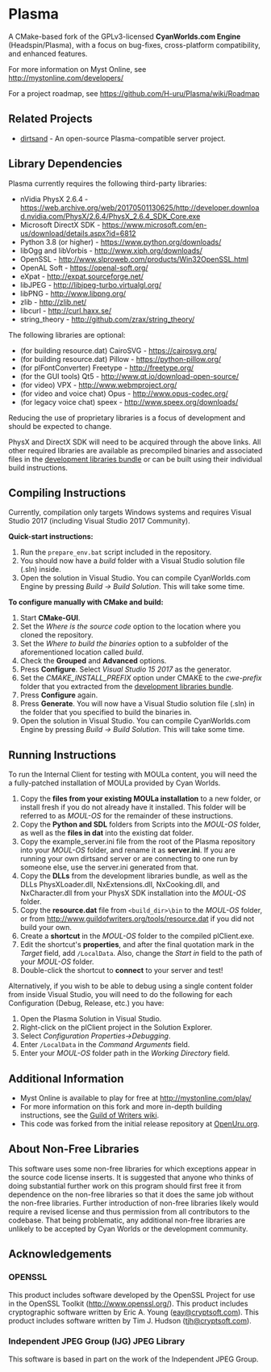 Plasma
======

A CMake-based fork of the GPLv3-licensed **CyanWorlds.com Engine**
(Headspin/Plasma), with a focus on bug-fixes, cross-platform compatibility, and
enhanced features.

For more information on Myst Online, see http://mystonline.com/developers/

For a project roadmap, see https://github.com/H-uru/Plasma/wiki/Roadmap


Related Projects
----------------

- [dirtsand](https://github.com/H-uru/dirtsand) - An open-source
  Plasma-compatible server project.


Library Dependencies
--------------------

Plasma currently requires the following third-party libraries:

- nVidia PhysX 2.6.4 - https://web.archive.org/web/20170501130625/http://developer.download.nvidia.com/PhysX/2.6.4/PhysX_2.6.4_SDK_Core.exe
- Microsoft DirectX SDK - https://www.microsoft.com/en-us/download/details.aspx?id=6812
- Python 3.8 (or higher) - https://www.python.org/downloads/
- libOgg and libVorbis - http://www.xiph.org/downloads/
- OpenSSL - http://www.slproweb.com/products/Win32OpenSSL.html
- OpenAL Soft - https://openal-soft.org/
- eXpat - http://expat.sourceforge.net/
- libJPEG - http://libjpeg-turbo.virtualgl.org/
- libPNG - http://www.libpng.org/
- zlib - http://zlib.net/
- libcurl - http://curl.haxx.se/
- string_theory - http://github.com/zrax/string_theory/

The following libraries are optional:

- (for building resource.dat) CairoSVG - https://cairosvg.org/
- (for building resource.dat) Pillow - https://python-pillow.org/
- (for plFontConverter) Freetype - http://freetype.org/
- (for the GUI tools) Qt5 - http://www.qt.io/download-open-source/
- (for video) VPX - http://www.webmproject.org/
- (for video and voice chat) Opus - http://www.opus-codec.org/
- (for legacy voice chat) speex - http://www.speex.org/downloads/

Reducing the use of proprietary libraries is a focus of development and should
be expected to change.

PhysX and DirectX SDK will need to be acquired through the above links.
All other required libraries are available as precompiled binaries and
associated files in the [development libraries bundle](https://github.com/H-uru/PlasmaPrefix/releases/download/2020.05.01/devlibs.zip)
or can be built using their individual build instructions.


Compiling Instructions
----------------------

Currently, compilation only targets Windows systems and requires Visual Studio
2017 (including Visual Studio 2017 Community).

**Quick-start instructions:**

1. Run the `prepare_env.bat` script included in the repository.
2. You should now have a *build* folder with a Visual Studio solution file
   (.sln) inside.
3. Open the solution in Visual Studio. You can compile CyanWorlds.com Engine by
   pressing *Build -> Build Solution*. This will take some time.


**To configure manually with CMake and build:**

1. Start **CMake-GUI**.
2. Set the *Where is the source code* option to the location where you cloned
   the repository.
3. Set the *Where to build the binaries* option to a subfolder of the
   aforementioned location called *build*.
4. Check the **Grouped** and **Advanced** options.
5. Press **Configure**. Select *Visual Studio 15 2017* as the generator.
6. Set the *CMAKE_INSTALL_PREFIX* option under CMAKE to the *cwe-prefix* folder
   that you extracted from the [development libraries
   bundle](https://github.com/H-uru/PlasmaPrefix/releases/download/2020.05.01/devlibs.zip).
7. Press **Configure** again.
8. Press **Generate**. You will now have a Visual Studio solution file (.sln)
   in the folder that you specified to build the binaries in.
9. Open the solution in Visual Studio. You can compile CyanWorlds.com Engine by
   pressing *Build -> Build Solution*. This will take some time.


Running Instructions
--------------------

To run the Internal Client for testing with MOULa content, you will need the a
fully-patched installation of MOULa provided by Cyan Worlds.

1. Copy the **files from your existing MOULa installation** to a new folder, or
   install fresh if you do not already have it installed. This folder will be
   referred to as *MOUL-OS* for the remainder of these instructions.
2. Copy the **Python and SDL** folders from Scripts into the *MOUL-OS*
   folder, as well as the **files in dat** into the existing dat folder.
3. Copy the example_server.ini file from the root of the Plasma repository into
   your *MOUL-OS* folder, and rename it as **server.ini**. If you are running
   your own dirtsand server or are connecting to one run by someone else, use
   the server.ini generated from that.
4. Copy the **DLLs** from the development libraries bundle, as well as the DLLs
   PhysXLoader.dll, NxExtensions.dll, NxCooking.dll, and NxCharacter.dll from
   your PhysX SDK installation into the *MOUL-OS* folder.
5. Copy the **resource.dat** file from `<build_dir>\bin` to the *MOUL-OS* folder,
   or from http://www.guildofwriters.org/tools/resource.dat if you did not build
   your own.
6. Create a **shortcut** in the *MOUL-OS* folder to the compiled plClient.exe.
7. Edit the shortcut's **properties**, and after the final quotation mark in the
   *Target* field, add `/LocalData`. Also, change the *Start in* field to the
   path of your *MOUL-OS* folder.
8. Double-click the shortcut to **connect** to your server and test!

Alternatively, if you wish to be able to debug using a single content folder
from inside Visual Studio, you will need to do the following for each
Configuration (Debug, Release, etc.) you have:

1. Open the Plasma Solution in Visual Studio.
2. Right-click on the plClient project in the Solution Explorer.
3. Select *Configuration Properties->Debugging*.
4. Enter `/LocalData` in the *Command Arguments* field.
5. Enter your *MOUL-OS* folder path in the *Working Directory* field.


Additional Information
----------------------

- Myst Online is available to play for free at http://mystonline.com/play/
- For more information on this fork and more in-depth building instructions,
  see the [Guild of Writers wiki](http://guildofwriters.org/wiki/Development:CyanWorlds.com_Engine).
- This code was forked from the initial release repository at [OpenUru.org](http://openuru.org/).

About Non-Free Libraries
------------------------

This software uses some non-free libraries for which exceptions appear in the
source code license inserts. It is suggested that anyone who thinks of doing
substantial further work on this program should first free it from dependence
on the non-free libraries so that it does the same job without the non-free
libraries. Further introduction of non-free libraries likely would require a
revised license and thus permission from all contributors to the codebase.
That being problematic, any additional non-free libraries are unlikely to be
accepted by Cyan Worlds or the development community.

Acknowledgements
----------------

### OPENSSL ###
This product includes software developed by the OpenSSL Project for use in
the OpenSSL Toolkit (http://www.openssl.org/). This product includes
cryptographic software written by Eric A. Young (eay@cryptsoft.com). This
product includes software written by Tim J. Hudson (tjh@cryptsoft.com).

### Independent JPEG Group (IJG) JPEG Library ###
This software is based in part on the work of the Independent JPEG Group.

